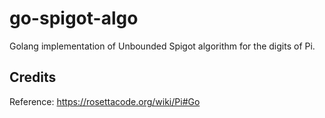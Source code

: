 # go-spigot-algo
Golang implementation of Unbounded Spigot algorithm for the digits of Pi.



## Credits
Reference: https://rosettacode.org/wiki/Pi#Go